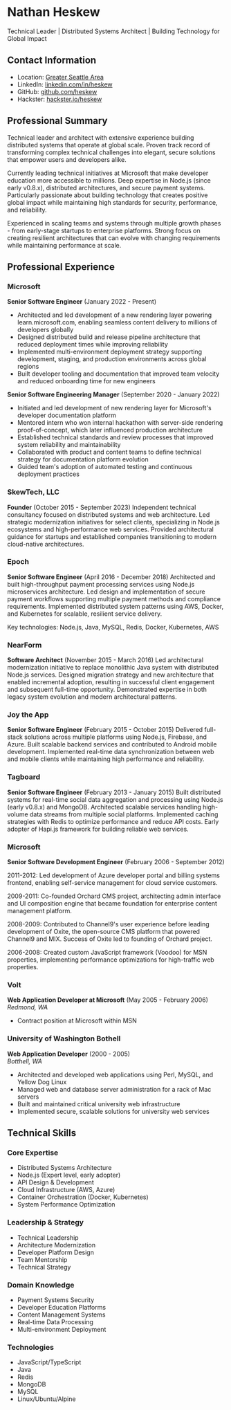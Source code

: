 # Nathan Heskew
Technical Leader | Distributed Systems Architect | Building Technology for Global Impact

## Contact Information
- Location: [Greater Seattle Area](https://www.google.com/maps/place/Seattle+Metropolitan+Area,+WA/@47.5061384,-123.1988914,538045m/data=!3m2!1e3!4b1!4m6!3m5!1s0x54907b72dfbd79f3:0x35b57dcd99e57e0e!8m2!3d47.6061031!4d-122.3320534!16zL20vMDM3MHZ5)
- LinkedIn: [linkedin.com/in/heskew](https://linkedin.com/in/heskew)
- GitHub: [github.com/heskew](https://github.com/heskew)
- Hackster: [hackster.io/heskew](https://hackster.io/heskew)

## Professional Summary
Technical leader and architect with extensive experience building distributed systems that operate at global scale. Proven track record of transforming complex technical challenges into elegant, secure solutions that empower users and developers alike. 

Currently leading technical initiatives at Microsoft that make developer education more accessible to millions. Deep expertise in Node.js (since early v0.8.x), distributed architectures, and secure payment systems. Particularly passionate about building technology that creates positive global impact while maintaining high standards for security, performance, and reliability.

Experienced in scaling teams and systems through multiple growth phases - from early-stage startups to enterprise platforms. Strong focus on creating resilient architectures that can evolve with changing requirements while maintaining performance at scale.

## Professional Experience

### Microsoft
**Senior Software Engineer** (January 2022 - Present)
- Architected and led development of a new rendering layer powering learn.microsoft.com, enabling seamless content delivery to millions of developers globally
- Designed distributed build and release pipeline architecture that reduced deployment times while improving reliability
- Implemented multi-environment deployment strategy supporting development, staging, and production environments across global regions
- Built developer tooling and documentation that improved team velocity and reduced onboarding time for new engineers

**Senior Software Engineering Manager** (September 2020 - January 2022)
- Initiated and led development of new rendering layer for Microsoft's developer documentation platform
- Mentored intern who won internal hackathon with server-side rendering proof-of-concept, which later influenced production architecture
- Established technical standards and review processes that improved system reliability and maintainability
- Collaborated with product and content teams to define technical strategy for documentation platform evolution
- Guided team's adoption of automated testing and continuous deployment practices

### SkewTech, LLC
**Founder** (October 2015 - September 2023)
Independent technical consultancy focused on distributed systems and web architecture. Led strategic modernization initiatives for select clients, specializing in Node.js ecosystems and high-performance web services. Provided architectural guidance for startups and established companies transitioning to modern cloud-native architectures.

### Epoch
**Senior Software Engineer** (April 2016 - December 2018)
Architected and built high-throughput payment processing services using Node.js microservices architecture. Led design and implementation of secure payment workflows supporting multiple payment methods and compliance requirements. Implemented distributed system patterns using AWS, Docker, and Kubernetes for scalable, resilient service delivery.

Key technologies: Node.js, Java, MySQL, Redis, Docker, Kubernetes, AWS

### NearForm
**Software Architect** (November 2015 - March 2016)
Led architectural modernization initiative to replace monolithic Java system with distributed Node.js services. Designed migration strategy and new architecture that enabled incremental adoption, resulting in successful client engagement and subsequent full-time opportunity. Demonstrated expertise in both legacy system evolution and modern architectural patterns.

### Joy the App
**Senior Software Engineer** (February 2015 - October 2015)
Delivered full-stack solutions across multiple platforms using Node.js, Firebase, and Azure. Built scalable backend services and contributed to Android mobile development. Implemented real-time data synchronization between web and mobile clients while maintaining high performance and reliability.

### Tagboard
**Senior Software Engineer** (February 2013 - January 2015)
Built distributed systems for real-time social data aggregation and processing using Node.js (early v0.8.x) and MongoDB. Architected scalable services handling high-volume data streams from multiple social platforms. Implemented caching strategies with Redis to optimize performance and reduce API costs. Early adopter of Hapi.js framework for building reliable web services.

### Microsoft
**Senior Software Development Engineer** (February 2006 - September 2012)

2011-2012: Led development of Azure developer portal and billing systems frontend, enabling self-service management for cloud service customers.

2009-2011: Co-founded Orchard CMS project, architecting admin interface and UI composition engine that became foundation for enterprise content management platform.

2008-2009: Contributed to Channel9's user experience before leading development of Oxite, the open-source CMS platform that powered Channel9 and MIX. Success of Oxite led to founding of Orchard project.

2006-2008: Created custom JavaScript framework (Voodoo) for MSN properties, implementing performance optimizations for high-traffic web properties.

### Volt
**Web Application Developer at Microsoft** (May 2005 - February 2006)  
_Redmond, WA_
- Contract position at Microsoft within MSN

### University of Washington Bothell
**Web Application Developer** (2000 - 2005)  
_Botthell, WA_
- Architected and developed web applications using Perl, MySQL, and Yellow Dog Linux
- Managed web and database server administration for a rack of Mac servers
- Built and maintained critical university web infrastructure
- Implemented secure, scalable solutions for university web services

## Technical Skills
### Core Expertise
- Distributed Systems Architecture
- Node.js (Expert level, early adopter)
- API Design & Development
- Cloud Infrastructure (AWS, Azure)
- Container Orchestration (Docker, Kubernetes)
- System Performance Optimization

### Leadership & Strategy
- Technical Leadership
- Architecture Modernization
- Developer Platform Design
- Team Mentorship
- Technical Strategy

### Domain Knowledge
- Payment Systems Security
- Developer Education Platforms
- Content Management Systems
- Real-time Data Processing
- Multi-environment Deployment

### Technologies
- JavaScript/TypeScript
- Java
- Redis
- MongoDB
- MySQL
- Linux/Ubuntu/Alpine